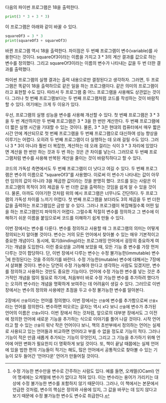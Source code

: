 다음의 파이썬 프로그램은 18을 출력한다.

```python
print(3 * 3 + 3 * 3)
```

이 프로그램은 아래와 같이 바꿀 수 있다.

```python
squareOf3 = 3 * 3
print(squareOf3 + squareOf3)
```

바뀐 프로그램 역시 18을 출력한다. 차이점은 두 번째 프로그램이 변수(variable)를
사용한다는 것이다. squareOf3이라는 이름을 가지고 3 * 3의 계산 결과를 값으로 하는
변수를 정의했다. 그리고 squareOf3이라는 이름의 변수가 나타내는 값을 두 번 더한
결과를 출력했다.

파이썬 프로그램의 실행 결과는 출력 내용으로만 결정된다고 생각하자. 그러면, 두
프로그램은 똑같이 18을 출력하므로 같은 일을 하는 프로그램이다. 같은 의미의
프로그램이라고 표현할 수도 있다. 따라서 두 프로그램 중 어느 프로그램을 사용해도
상관없는 것이다. 그러나 첫 번째 프로그램보다는 두 번째 프로그램처럼 코드를
작성하는 것이 바람직할 수 있다. 여기에는 크게 두 이유가 있다.

우선, 프로그램의 실행 성능을 변수를 사용해 개선할 수 있다. 첫 번째 프로그램은
3 * 3을 두 번 계산하지만 두 번째 프로그램은 3 * 3을 한 번만 계산한다. 두 번째
프로그램에 더 짧은 실행 시간을 기대할 수 있는 것이다. 물론, 3 * 3은 현대의
컴퓨터에서 매우 짧은 시간 안에 계산되므로 첫 번째 프로그램을 두 번째
프로그램으로 대신하여 성능 향상을 이루기는 어렵다. 오히려 두 번째 프로그램이
더 실행하는 데 오래 걸릴 수도 있다. 그러나 3 * 3이 아니라 훨씬 더 복잡한,
계산하는 데 오래 걸리는 식이 3 * 3 자리에 있었다면 계산을 한 번만 하는 것과 두
번 하는 것은 큰 차이를 낳는다. 그러므로 두 번째 프로그램처럼 변수를 사용해
반복된 계산을 줄이는 것이 바람직하다고 할 수 있다.

코드의 가독성 측면에서도 두 번째 프로그램이 더 낫다고 여길 수 있다. 두 번째
프로그램은 변수의 이름으로 “squareOf3”를 사용했다. 이로써 이 변수가 나타내는
값이 아무런 임의의 값이 아니라 3을 제곱한 값이라는 것을 분명히 했다. 코드를
읽는 사람은 이 프로그램의 목적이 3의 제곱을 두 번 더한 값을 출력하는 것임을
쉽게 알 수 있을 것이다. 물론, 아까도 이야기한 것처럼 위의 예시 프로그램은
너무나도 간단하다. 두 프로그램의 가독성 차이를 느끼기 어렵다. 첫 번째
프로그램을 보더라도 3의 제곱을 두 번 더한 값을 출력하는 프로그램임은 금방 알
수 있다. 그러나 프로그램이 복잡해질수록 어떤 일을 하는 프로그램인지 파악하기
어렵다. 그럴수록 적절히 변수를 정의하고 그 변수에 이해하기 쉬운 이름을
붙임으로써 코드를 이해하기 쉽게 만들 수 있다.

이번 장에서는 변수를 다룬다. 변수를 정의하고 사용할 때 그 프로그램의 의미는
어떻게 정의되는지 알아볼 것이다. 변수는 거의 모든 언어에서 찾아볼 수 있는 매우
기본적이고 중요한 개념이다. 동시에, 묶기(binding)라는 프로그래밍 언어에서
굉장히 중요하게 여기는 개념을 도입한다. 이런 중요성을 고려해 보았을 때, 모든
기능 중 변수를 가장 먼저 다루는 것이 합당하다. 단, 이번 장에서 다루는 변수는
수정 불가능한(immutable) 변수[^1]에 한정된다는 것을 주의하기를 바란다. 수정
가능한(mutable) 변수에 대해서는 7장에서 살펴볼 것이다. 변수는 당연히 수정
가능해야 한다고 생각하는 사람도 있겠지만, 변수를 정의하고 사용하는 것만도
중요한 기능이다. 언어에 수정 가능한 변수를 넣는 것은 추가적인 개념을 많이
필요로 하기에, 처음부터 바로 수정 가능한 변수를 추가하려 했다가는 오히려
변수라는 개념을 명확하게 보여주는 데 어려움이 생길 수 있다. 그러므로 이번
장에서는 변수의 정의와 사용에만 초점을 두고 수정 불가능한 변수를 알아본다.

[^1]: 수정 가능한 변수만을 변수로 간주하는 사람도 있다. 예를 들면, 오캐멀(OCaml)
언어 명세에는 오캐멀에 변수가 없다고 적혀 있다. 이는 변수라는 용어가 가리키는
대상에 수정 불가능한 변수를 포함하지 않기 때문이다. 그러나, 이 책에서는
본문에서 언급한 것처럼, 변수의 핵심은 정의와 사용에 있지, 그 값을 바꾸는 데
있지 않다고 보기 때문에 수정 불가능한 변수도 변수로 취급한다.

2장에서 `산술`이라는 언어를 정의했다. 이번 장에서는 `산술`에 변수를 추가함으로써
`산술x`라는 언어를 정의한다. 변수하면 떠오르는 글자는 역시 x다 보니 `산술`에
변수가 추가된 언어의 이름은 `산술x`이다. 이번 장에서 하는 것처럼, 앞으로의
대부분 장에서도 그 이전에 정의한 언어에 새로운 기능을 추가하는 식으로 이야기를
풀어 나갈 것이다. 시작 언어라고 할 수 있는 `산술`이 워낙 작은 언어이다 보니,
책의 초반부에서 정의하는 언어는 실제로 사용되고 있는 언어들과 비교하면
언어라고 부를 수 없을 정도로 기능이 적다. 그러나 기능이 적은 만큼 새롭게
추가되는 기능이 무엇인지, 그리고 그 기능을 추가하기 위해 언어에 어떤 변화가
필요한지 더 명확하게 보일 것이다. 또, 책이 끝날 때쯤에는 실제 언어에 있을 법한
편의 기능들이 적기는 해도, 많은 언어에서 공통적으로 찾아볼 수 있는 기능이 모두
들어간 ‘언어다운’ 언어가 만들어질 것이다.
